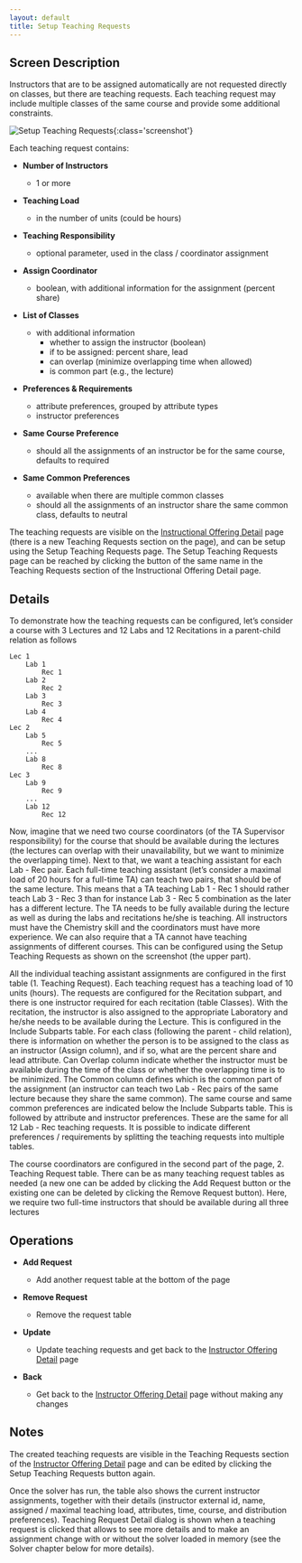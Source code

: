 ```yaml
---
layout: default
title: Setup Teaching Requests
---
```



## Screen Description

Instructors that are to be assigned automatically are not requested directly on classes, but there are teaching requests. Each teaching request may include multiple classes of the same course and provide some additional constraints.

![Setup Teaching Requests](images/setup-teaching-requests-1.png){:class='screenshot'}

Each teaching request contains:

* **Number of Instructors**
	* 1 or more

* **Teaching Load**
	* in the number of units (could be hours)

* **Teaching Responsibility**
	* optional parameter, used in the class / coordinator assignment

* **Assign Coordinator**
	* boolean, with additional information for the assignment (percent share)

* **List of Classes**
	* with additional information
		* whether to assign the instructor (boolean)
		* if to be assigned: percent share, lead
		* can overlap (minimize overlapping time when allowed)
		* is common part (e.g., the lecture)

* **Preferences & Requirements**
	* attribute preferences, grouped by attribute types
	* instructor preferences

* **Same Course Preference**
	* should all the assignments of an instructor be for the same course, defaults to required

* **Same Common Preferences**
	* available when there are multiple common classes
	* should all the assignments of an instructor share the same common class, defaults to neutral

The teaching requests are visible on the [Instructional Offering Detail](instructional-offering-detail) page (there is a new Teaching Requests section on the page), and can be setup using the Setup Teaching Requests page. The Setup Teaching Requests page can be reached by clicking the button of the same name in the Teaching Requests section of the Instructional Offering Detail page.

## Details

To demonstrate how the teaching requests can be configured, let’s consider a course with 3 Lectures and 12 Labs and 12 Recitations in a parent-child relation as follows
```
Lec 1
    Lab 1
        Rec 1
    Lab 2
        Rec 2
    Lab 3
        Rec 3
    Lab 4
        Rec 4
Lec 2
    Lab 5
        Rec 5
    ...
    Lab 8
        Rec 8
Lec 3
    Lab 9
        Rec 9
    ...
    Lab 12
        Rec 12
```

Now, imagine that we need two course coordinators (of the TA Supervisor responsibility) for the course that should be available during the lectures (the lectures can overlap with their unavailability, but we want to minimize the overlapping time). Next to that, we want a teaching assistant for each Lab - Rec pair. Each full-time teaching assistant (let’s consider a maximal load of 20 hours for a full-time TA) can teach two pairs, that should be of the same lecture. This means that a TA teaching Lab 1 - Rec 1 should rather teach Lab 3 - Rec 3 than for instance Lab 3 - Rec 5 combination as the later has a different lecture. The TA needs to be fully available during the lecture as well as during the labs and recitations he/she is teaching. All instructors must have the Chemistry skill and the coordinators must have more experience. We can also require that a TA cannot have teaching assignments of different courses. This can be configured using the Setup Teaching Requests as shown on the screenshot (the upper part).

All the individual teaching assistant assignments are configured in the first table (1. Teaching Request). Each teaching request has a teaching load of 10 units (hours). The requests are configured for the Recitation subpart, and there is one instructor required for each recitation (table Classes). With the recitation, the instructor is also assigned to the appropriate Laboratory and he/she needs to be available during the Lecture. This is configured in the Include Subparts table. For each class (following the parent - child relation), there is information on whether the person is to be assigned to the class as an instructor (Assign column), and if so, what are the percent share and lead attribute. Can Overlap column indicate whether the instructor must be available during the time of the class or whether the overlapping time is to be minimized. The Common column defines which is the common part of the assignment (an instructor can teach two Lab - Rec pairs of the same lecture because they share the same common). The same course and same common preferences are indicated below the Include Subparts table. This is followed by attribute and instructor preferences. These are the same for all 12 Lab - Rec teaching requests. It is possible to indicate different preferences / requirements by splitting the teaching requests into multiple tables.

The course coordinators are configured in the second part of the page, 2. Teaching Request table. There can be as many teaching request tables as needed (a new one can be added by clicking the Add Request button or the existing one can be deleted by clicking the Remove Request button). Here, we require two full-time instructors that should be available during all three lectures

## Operations

* **Add Request**
	* Add another request table at the bottom of the page

* **Remove Request**
	* Remove the request table

* **Update**
	* Update teaching requests and get back to the [Instructor Offering Detail](instructional-offering-detail) page

* **Back**
	* Get back to the [Instructor Offering Detail](instructional-offering-detail) page without making any changes

## Notes

The created teaching requests are visible in the Teaching Requests section of the [Instructor Offering Detail](instructional-offering-detail) page and can be edited by clicking the Setup Teaching Requests button again.

Once the solver has run, the table also shows the current instructor assignments, together with their details (instructor external id, name, assigned / maximal teaching load, attributes, time, course, and distribution preferences). Teaching Request Detail dialog is shown when a teaching request is clicked that allows to see more details and to make an assignment change with or without the solver loaded in memory (see the Solver chapter below for more details).
